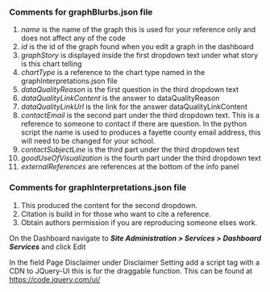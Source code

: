 ### Comments for graphBlurbs.json file ###
1. *name* is the name of the graph this is used for your reference only and does not affect any of the code
2. *id* is the id of the graph found when you edit a graph in the dashboard
3. *graphStory* is displayed inside the first dropdown text under what story is this chart telling
4. *chartType* is a reference to the chart type named in the graphInterpretations.json file
5. *dataQualityReason* is the first question in the third dropdown text
6. *dataQualityLinkContent* is the answer to dataQualityReason
7. *dataQualityLinkUrl* is the link for the answer dataQualityLinkContent
8. *contactEmail* is the second part under the third dropdown text.  This is a reference to someone to contact if there are question.  In the python script the name is used to produces a fayette county email address, this will need to be changed for your school.
9. *contactSubjectLine* is the third part under the third dropdown text
10. *goodUseOfVisualization* is the fourth part under the third dropdown text
11. *externalReferences* are references at the bottom of the info panel

     
### Comments for graphInterpretations.json file ###
1. This produced the content for the second dropdown.  
2. Citation is build in for those who want to cite a reference.  
3. Obtain authors permission if you are reproducing someone elses work.    

On the Dashboard navigate to ***Site Administration > Services > Dashboard Services*** and click Edit

In the field Page Disclaimer under Disclaimer Setting add a script tag with a CDN to JQuery-UI this is for the draggable function.  This can be found at https://code.jquery.com/ui/       
